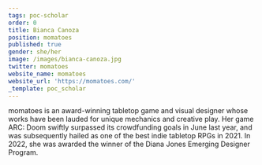 ```yaml
---
tags: poc-scholar
order: 0
title: Bianca Canoza
position: momatoes
published: true
gender: she/her
image: /images/bianca-canoza.jpg
twitter: momatoes
website_name: momatoes
website_url: 'https://momatoes.com/'
_template: poc_scholar
---
```


momatoes is an award-winning tabletop game and visual designer whose works have been lauded for unique mechanics and creative play. Her game ARC: Doom swiftly surpassed its crowdfunding goals in June last year, and was subsequently hailed as one of the best indie tabletop RPGs in 2021. In 2022, she was awarded the winner of the Diana Jones Emerging Designer Program.
